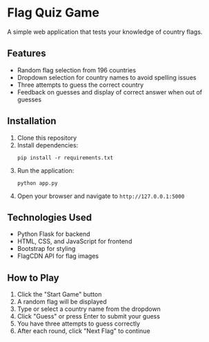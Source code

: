 # Flag Quiz Game

A simple web application that tests your knowledge of country flags.

## Features

- Random flag selection from 196 countries
- Dropdown selection for country names to avoid spelling issues
- Three attempts to guess the correct country
- Feedback on guesses and display of correct answer when out of guesses

## Installation

1. Clone this repository
2. Install dependencies:
   ```
   pip install -r requirements.txt
   ```
3. Run the application:
   ```
   python app.py
   ```
4. Open your browser and navigate to `http://127.0.0.1:5000`

## Technologies Used

- Python Flask for backend
- HTML, CSS, and JavaScript for frontend
- Bootstrap for styling
- FlagCDN API for flag images

## How to Play

1. Click the "Start Game" button
2. A random flag will be displayed
3. Type or select a country name from the dropdown
4. Click "Guess" or press Enter to submit your guess
5. You have three attempts to guess correctly
6. After each round, click "Next Flag" to continue 